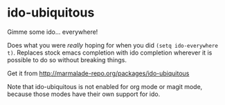 # ido-ubiquitous

Gimme some ido... everywhere!

Does what you were *really* hoping for when you did `(setq
ido-everywhere t)`. Replaces stock emacs completion with ido
completion wherever it is possible to do so without breaking things.

Get it from http://marmalade-repo.org/packages/ido-ubiquitous

Note that ido-ubiquitous is not enabled for org mode or magit mode,
because those modes have their own support for ido.
